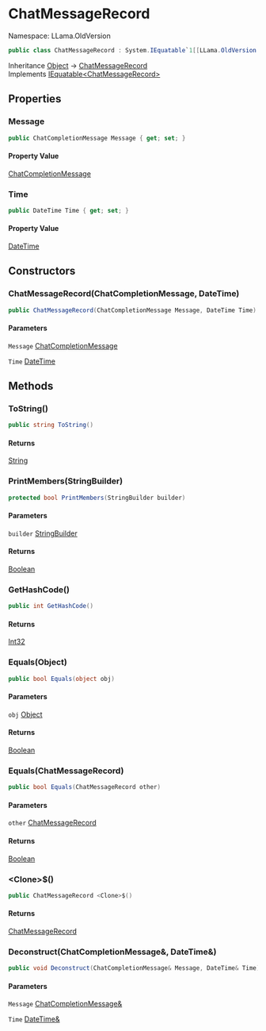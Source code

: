 # ChatMessageRecord

Namespace: LLama.OldVersion

```csharp
public class ChatMessageRecord : System.IEquatable`1[[LLama.OldVersion.ChatMessageRecord, LLamaSharp, Version=0.4.0.0, Culture=neutral, PublicKeyToken=null]]
```

Inheritance [Object](https://docs.microsoft.com/en-us/dotnet/api/system.object) → [ChatMessageRecord](./llama.oldversion.chatmessagerecord.md)<br>
Implements [IEquatable&lt;ChatMessageRecord&gt;](https://docs.microsoft.com/en-us/dotnet/api/system.iequatable-1)

## Properties

### **Message**

```csharp
public ChatCompletionMessage Message { get; set; }
```

#### Property Value

[ChatCompletionMessage](./llama.oldversion.chatcompletionmessage.md)<br>

### **Time**

```csharp
public DateTime Time { get; set; }
```

#### Property Value

[DateTime](https://docs.microsoft.com/en-us/dotnet/api/system.datetime)<br>

## Constructors

### **ChatMessageRecord(ChatCompletionMessage, DateTime)**

```csharp
public ChatMessageRecord(ChatCompletionMessage Message, DateTime Time)
```

#### Parameters

`Message` [ChatCompletionMessage](./llama.oldversion.chatcompletionmessage.md)<br>

`Time` [DateTime](https://docs.microsoft.com/en-us/dotnet/api/system.datetime)<br>

## Methods

### **ToString()**

```csharp
public string ToString()
```

#### Returns

[String](https://docs.microsoft.com/en-us/dotnet/api/system.string)<br>

### **PrintMembers(StringBuilder)**

```csharp
protected bool PrintMembers(StringBuilder builder)
```

#### Parameters

`builder` [StringBuilder](https://docs.microsoft.com/en-us/dotnet/api/system.text.stringbuilder)<br>

#### Returns

[Boolean](https://docs.microsoft.com/en-us/dotnet/api/system.boolean)<br>

### **GetHashCode()**

```csharp
public int GetHashCode()
```

#### Returns

[Int32](https://docs.microsoft.com/en-us/dotnet/api/system.int32)<br>

### **Equals(Object)**

```csharp
public bool Equals(object obj)
```

#### Parameters

`obj` [Object](https://docs.microsoft.com/en-us/dotnet/api/system.object)<br>

#### Returns

[Boolean](https://docs.microsoft.com/en-us/dotnet/api/system.boolean)<br>

### **Equals(ChatMessageRecord)**

```csharp
public bool Equals(ChatMessageRecord other)
```

#### Parameters

`other` [ChatMessageRecord](./llama.oldversion.chatmessagerecord.md)<br>

#### Returns

[Boolean](https://docs.microsoft.com/en-us/dotnet/api/system.boolean)<br>

### **&lt;Clone&gt;$()**

```csharp
public ChatMessageRecord <Clone>$()
```

#### Returns

[ChatMessageRecord](./llama.oldversion.chatmessagerecord.md)<br>

### **Deconstruct(ChatCompletionMessage&, DateTime&)**

```csharp
public void Deconstruct(ChatCompletionMessage& Message, DateTime& Time)
```

#### Parameters

`Message` [ChatCompletionMessage&](./llama.oldversion.chatcompletionmessage&.md)<br>

`Time` [DateTime&](https://docs.microsoft.com/en-us/dotnet/api/system.datetime&)<br>

